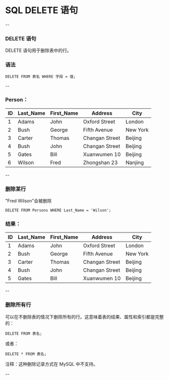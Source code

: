 # SQL DELETE 语句

--

### DELETE 语句

DELETE 语句用于删除表中的行。

### 语法

```
DELETE FROM 表名 WHERE 字段 = 值;
```

--

### Person：

ID | Last_Name | First_Name | Address        | City
---|-----------|------------|----------------|---------
1  | Adams     | John       | Oxford Street  | London
2  | Bush      | George     | Fifth Avenue   | New York
3  | Carter    | Thomas     | Changan Street | Beijing
4  | Bush      | John       | Changan Street | Beijing
5  | Gates     | Bill       | Xuanwumen 10   | Beijing
6  | Wilson    | Fred       | Zhongshan 23   | Nanjing

--

### 删除某行

"Fred Wilson"会被删除

```
DELETE FROM Persons WHERE Last_Name = 'Wilson';
```

### 结果：

ID | Last_Name | First_Name | Address        | City
---|-----------|------------|----------------|---------
1  | Adams     | John       | Oxford Street  | London
2  | Bush      | George     | Fifth Avenue   | New York
3  | Carter    | Thomas     | Changan Street | Beijing
4  | Bush      | John       | Changan Street | Beijing
5  | Gates     | Bill       | Xuanwumen 10   | Beijing

--

### 删除所有行

可以在不删除表的情况下删除所有的行。这意味着表的结果、属性和索引都是完整的：

```
DELETE FROM 表名;
```

或者：

```
DELETE * FROM 表名;
```

注释：这种删除记录方式在 MySQL 中不支持。

--

